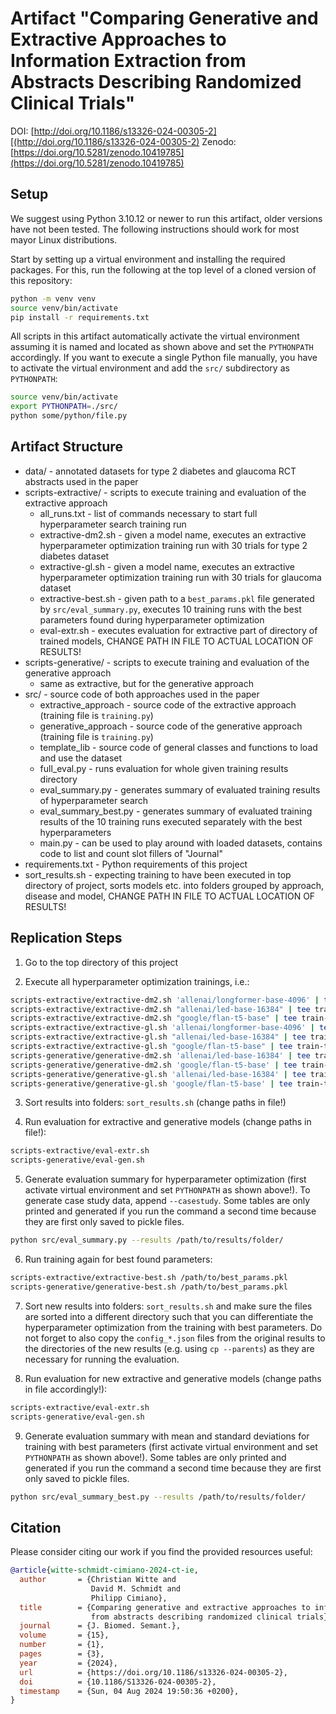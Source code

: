 # Artifact "Comparing Generative and Extractive Approaches to Information Extraction from Abstracts Describing Randomized Clinical Trials"

DOI: [http://doi.org/10.1186/s13326-024-00305-2][(http://doi.org/10.1186/s13326-024-00305-2)
Zenodo: [https://doi.org/10.5281/zenodo.10419785](https://doi.org/10.5281/zenodo.10419785)

## Setup

We suggest using Python 3.10.12 or newer to run this artifact, older versions have not been tested. The following instructions should work for most mayor Linux distributions.

Start by setting up a virtual environment and installing the required packages. For this, run the following at the top level of a cloned version of this repository:

```bash
python -m venv venv
source venv/bin/activate
pip install -r requirements.txt
```

All scripts in this artifact automatically activate the virtual environment assuming it is named and located as shown above and set the `PYTHONPATH` accordingly. If you want to execute a single Python file manually, you have to activate the virtual environment and add the `src/` subdirectory as `PYTHONPATH`:

```bash
source venv/bin/activate
export PYTHONPATH=./src/
python some/python/file.py
```

## Artifact Structure

* data/ - annotated datasets for type 2 diabetes and glaucoma RCT abstracts used in the paper
* scripts-extractive/ - scripts to execute training and evaluation of the extractive approach
    * all_runs.txt - list of commands necessary to start full hyperparameter search training run
    * extractive-dm2.sh - given a model name, executes an extractive hyperparameter optimization training run with 30 trials for type 2 diabetes dataset
    * extractive-gl.sh - given a model name, executes an extractive hyperparameter optimization training run with 30 trials for glaucoma dataset
    * extractive-best.sh - given path to a `best_params.pkl` file generated by `src/eval_summary.py`, executes 10 training runs with the best parameters found during hyperparameter optimization
    * eval-extr.sh - executes evaluation for extractive part of directory of trained models, CHANGE PATH IN FILE TO ACTUAL LOCATION OF RESULTS!
* scripts-generative/ - scripts to execute training and evaluation of the generative approach
    * same as extractive, but for the generative approach
* src/ - source code of both approaches used in the paper
    * extractive_approach - source code of the extractive approach (training file is `training.py`)
    * generative_approach - source code of the generative approach (training file is `training.py`)
    * template_lib - source code of general classes and functions to load and use the dataset
    * full_eval.py - runs evaluation for whole given training results directory
    * eval_summary.py - generates summary of evaluated training results of hyperparameter search
    * eval_summary_best.py - generates summary of evaluated training results of the 10 training runs executed separately with the best hyperparameters
    * main.py - can be used to play around with loaded datasets, contains code to list and count slot fillers of "Journal"
* requirements.txt - Python requirements of this project
* sort_results.sh - expecting training to have been executed in top directory of project, sorts models etc. into folders grouped by approach, disease and model, CHANGE PATH IN FILE TO ACTUAL LOCATION OF RESULTS!

## Replication Steps

1. Go to the top directory of this project

2. Execute all hyperparameter optimization trainings, i.e.:
```bash
scripts-extractive/extractive-dm2.sh 'allenai/longformer-base-4096' | tee train-longformer-dm2.txt
scripts-extractive/extractive-dm2.sh "allenai/led-base-16384" | tee train-led-dm2.txt
scripts-extractive/extractive-dm2.sh "google/flan-t5-base" | tee train-t5-dm2.txt
scripts-extractive/extractive-gl.sh 'allenai/longformer-base-4096' | tee train-longformer-gl.txt
scripts-extractive/extractive-gl.sh "allenai/led-base-16384" | tee train-led-gl.txt
scripts-extractive/extractive-gl.sh "google/flan-t5-base" | tee train-t5-gl.txt
scripts-generative/generative-dm2.sh 'allenai/led-base-16384' | tee train-led-dm2-gen.txt
scripts-generative/generative-dm2.sh 'google/flan-t5-base' | tee train-t5-dm2-gen.txt
scripts-generative/generative-gl.sh 'allenai/led-base-16384' | tee train-led-gl-gen.txt
scripts-generative/generative-gl.sh 'google/flan-t5-base' | tee train-t5-gl-gen.txt
```

3. Sort results into folders: `sort_results.sh` (change paths in file!)

4. Run evaluation for extractive and generative models (change paths in file!):
```bash
scripts-extractive/eval-extr.sh
scripts-generative/eval-gen.sh
```

5. Generate evaluation summary for hyperparameter optimization (first activate virtual environment and set `PYTHONPATH` as shown above!). To generate case study data, append `--casestudy`. Some tables are only printed and generated if you run the command a second time because they are first only saved to pickle files.
```bash
python src/eval_summary.py --results /path/to/results/folder/ 
```

6. Run training again for best found parameters:
```bash
scripts-extractive/extractive-best.sh /path/to/best_params.pkl
scripts-generative/generative-best.sh /path/to/best_params.pkl
```

7. Sort new results into folders: `sort_results.sh` and make sure the files are sorted into a different directory such that you can differentiate the hyperparameter optimization from the training with best parameters. Do not forget to also copy the `config_*.json` files from the original results to the directories of the new results (e.g. using `cp --parents`) as they are necessary for running the evaluation.

8. Run evaluation for new extractive and generative models (change paths in file accordingly!):
```bash
scripts-extractive/eval-extr.sh
scripts-generative/eval-gen.sh
```

9. Generate evaluation summary with mean and standard deviations for training with best parameters (first activate virtual environment and set `PYTHONPATH` as shown above!). Some tables are only printed and generated if you run the command a second time because they are first only saved to pickle files.
```bash
python src/eval_summary_best.py --results /path/to/results/folder/ 
```

## Citation

Please consider citing our work if you find the provided resources useful:

```bibtex
@article{witte-schmidt-cimiano-2024-ct-ie,
  author       = {Christian Witte and
                  David M. Schmidt and
                  Philipp Cimiano},
  title        = {Comparing generative and extractive approaches to information extraction
                  from abstracts describing randomized clinical trials},
  journal      = {J. Biomed. Semant.},
  volume       = {15},
  number       = {1},
  pages        = {3},
  year         = {2024},
  url          = {https://doi.org/10.1186/s13326-024-00305-2},
  doi          = {10.1186/S13326-024-00305-2},
  timestamp    = {Sun, 04 Aug 2024 19:50:36 +0200},
}
```
